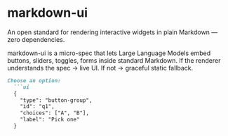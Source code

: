 # markdown-ui
An open standard for rendering interactive widgets in plain Markdown — zero dependencies.

markdown-ui is a micro-spec that lets Large Language Models embed buttons, sliders, toggles, forms inside standard Markdown.
If the renderer understands the spec → live UI.
If not → graceful static fallback.

```markdown
Choose an option:
  ```ui
  {
    "type": "button-group",
    "id": "q1",
    "choices": ["A", "B"],
    "label": "Pick one"
  }
  ```
```
